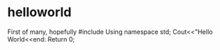 # helloworld
First of many, hopefully
#include <iostream>
Using namespace std;
Cout<<"Hello World<<end:
Return 0;
  
